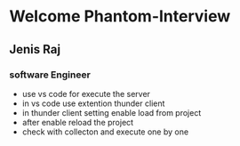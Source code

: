  

# Welcome Phantom-Interview

## Jenis Raj
### software Engineer

- use vs code for execute the server
- in vs code use extention thunder client 
- in thunder client setting enable load from project
- after enable reload the project
- check with collecton and execute one by one